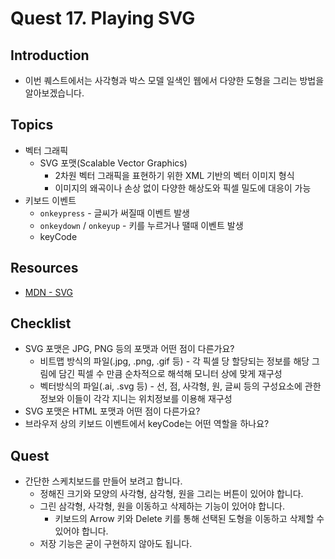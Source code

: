 # Quest 17. Playing SVG


## Introduction
* 이번 퀘스트에서는 사각형과 박스 모델 일색인 웹에서 다양한 도형을 그리는 방법을 알아보겠습니다.

## Topics
* 벡터 그래픽
  * SVG 포맷(Scalable Vector Graphics)
    - 2차원 벡터 그래픽을 표현하기 위한 XML 기반의 벡터 이미지 형식
    - 이미지의 왜곡이나 손상 없이 다양한 해상도와 픽셀 밀도에 대응이 가능
* 키보드 이벤트
  * `onkeypress` - 글씨가 써질때 이벤트 발생
  * `onkeydown` / `onkeyup` - 키를 누르거나 땔때 이벤트 발생
  * keyCode

## Resources
* [MDN - SVG](https://developer.mozilla.org/ko/docs/Web/SVG)

## Checklist
* SVG 포맷은 JPG, PNG 등의 포맷과 어떤 점이 다른가요?
    * 비트맵 방식의 파일(.jpg, .png, .gif 등) - 각 픽셀 당 할당되는 정보를 해당 그림에 담긴 픽셀 수 만큼 순차적으로 해석해 모니터 상에 맞게 재구성
    * 벡터방식의 파일(.ai, .svg 등) - 선, 점, 사각형, 원, 글씨 등의 구성요소에 관한 정보와 이들이 각각 지니는 위치정보를 이용해 재구성
* SVG 포맷은 HTML 포맷과 어떤 점이 다른가요?
* 브라우저 상의 키보드 이벤트에서 keyCode는 어떤 역할을 하나요?

## Quest
* 간단한 스케치보드를 만들어 보려고 합니다.
  * 정해진 크기와 모양의 사각형, 삼각형, 원을 그리는 버튼이 있어야 합니다.
  * 그린 삼각형, 사각형, 원을 이동하고 삭제하는 기능이 있어야 합니다.
    * 키보드의 Arrow 키와 Delete 키를 통해 선택된 도형을 이동하고 삭제할 수 있어야 합니다.
  * 저장 기능은 굳이 구현하지 않아도 됩니다.
